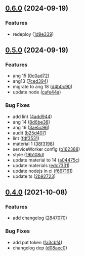 ## [0.6.0](https://github.com/Diamondlord/Anydo/compare/0.5.0...0.6.0) (2024-09-19)

### Features

* redeploy ([1d9e339](https://github.com/Diamondlord/Anydo/commit/1d9e339d72d45788af2a39e7320c8598969080d2))

## [0.5.0](https://github.com/Diamondlord/Anydo/compare/0.4.0...0.5.0) (2024-09-19)

### Features

* ang 15 ([0c0ad72](https://github.com/Diamondlord/Anydo/commit/0c0ad7272cb9d0bf8a35215f7038f99ddbdee9b5))
* ang13 ([7ced394](https://github.com/Diamondlord/Anydo/commit/7ced3942b99bd890553f0e5885a1f3e0f4c062dd))
* migrate to ang 18 ([d4b0c90](https://github.com/Diamondlord/Anydo/commit/d4b0c9075f2134734c5fa78ea9519dbeed421f82))
* update node ([cafe44a](https://github.com/Diamondlord/Anydo/commit/cafe44a320aa6cd484b71f81d744a81e2993da1a))

### Bug Fixes

* add lint ([4add944](https://github.com/Diamondlord/Anydo/commit/4add9449593501be24fba86c2bd9ce9d5853b80e))
* ang 14 ([8d6be38](https://github.com/Diamondlord/Anydo/commit/8d6be3810b09047862c7dff7d1374e7969c6212b))
* ang 16 ([3ae5c96](https://github.com/Diamondlord/Anydo/commit/3ae5c961c7a668f5ddfd911809fe4d8f5dddf0a3))
* audit ([b25d407](https://github.com/Diamondlord/Anydo/commit/b25d407ebdd294a9251bd74b94e8c4bc6604754e))
* lint ([fdf3531](https://github.com/Diamondlord/Anydo/commit/fdf35318a063241703edeb1fb12f95183199161a))
* material 1 ([38f3198](https://github.com/Diamondlord/Anydo/commit/38f31985f9dc633b28e9a24a6ebd47c72ffd9549))
* serviceWorker config ([b162388](https://github.com/Diamondlord/Anydo/commit/b162388f010133c21e9608f1e09fbb32b49c5f9a))
* style ([19b108d](https://github.com/Diamondlord/Anydo/commit/19b108d241bc54f44627617c9d760941108a57bd))
* update material to 14 ([a04475c](https://github.com/Diamondlord/Anydo/commit/a04475c10fa0590170e487b3f3777621145f9853))
* update materials ([edc7331](https://github.com/Diamondlord/Anydo/commit/edc73318056fe83a2097ccc024b1be95db89ab3e))
* update nodejs in ci ([f697161](https://github.com/Diamondlord/Anydo/commit/f6971610ddef26b6cb845062a859833f7b326deb))
* update ts ([2b92723](https://github.com/Diamondlord/Anydo/commit/2b92723d59542c8fc6c3c105376ce5b1da34002e))

## [0.4.0](https://github.com/Diamondlord/Anydo/compare/0.3.0...0.4.0) (2021-10-08)


### Features

* add changelog ([2847070](https://github.com/Diamondlord/Anydo/commit/2847070c723734d8d99a2cc8159c99c1a3690e22))


### Bug Fixes

* add pat token ([fa3cbf4](https://github.com/Diamondlord/Anydo/commit/fa3cbf4086ddad32ede33cf9c0a475748d4e71b9))
* changelog dep ([d08aec0](https://github.com/Diamondlord/Anydo/commit/d08aec032a55c6ba5fc517deb88d6dbf15a895aa))
